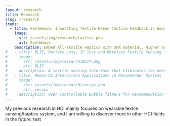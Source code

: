 ```yaml
---
layout: research
title: Research
slug: /research
items:
  - title: FeelWeave, Innovating Textile-Based Tactile Feedback in Wearable Garments
    image:
      src: /assets/img/research/tactive.png
      alt: FeelWeave
    description: Embed All-textile Haptics with SMA material, Higher Reading Rate with Parallel Computing and more sensitive sensing with Machine Learning in textile sensor system for tactile response in wearable devices and samrt garment shape changing for style and tailoring convert. 
#   - title: BLIT, Battery Less, IC less and Wireless Textile Sensing Interface
#     image:
#       src: /assets/img/research/BLIT.png
#       alt: BLIT
#     description: A textile sensing interface that eliminates the need for ICs, batteries, and connectors in textiles, using near field electromagnetic coupling for wireless power transfer and data acquisition from textile based multi sensor circuits; Skills: Circuit Analysis and Experiments in Complex Fuctions, sewing programming and manilpulation, textile-related fabrication, 3D Printing, High-Performance Curve Fitting Iteration, Thesis Composition and Review. <a href="https://drive.google.com/file/d/1VV_1cWfDzp1y3XpA_zS_pv6Ar3tqCIlm/view?usp=drive_link">Video<\a> / <a href="https://drive.google.com/file/d/1H3rm3dPR5sSbXpMQpxsNNe30bX5wwezU/view?usp=drive_link">Paper.pdf</a> / <a href="https://github.com/lhl08/BLIT_Vis">Code</a>
#   - title: Human-AI Interaction Applications in Recommender Systems
#     image:
#       src: /assets/img/research/recsys.png
#       alt: recsys
#     description: User Controllable Bubble filters for Recommendation System to eliminate outdated data and redundancy; Dynamic Learning process with user Interaction to reduce unfairness and bias in content recommendation. Contributor of <a href="https://github.com/lhl08/RecStudio">RecStudio</a>, a unified, highly modularized recommendation library based on PyTorch.
---
```


My previous research in HCI mainly focuses on wearable textile sensing/haptics system, and I am willing to discover more in other HCI fields in the future. test
<br />